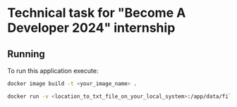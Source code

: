 # Technical task for "Become A Developer 2024" internship

## Running
To run this application execute:
```bash 
docker image build -t <your_image_name> .
```
```bash
docker run -v <location_to_txt_file_on_your_local_system>:/app/data/file.txt <your_image_name>
```
